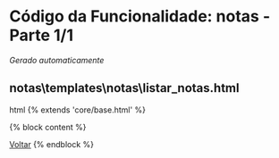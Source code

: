 # Código da Funcionalidade: notas - Parte 1/1
*Gerado automaticamente*



## notas\templates\notas\listar_notas.html

html
{% extends 'core/base.html' %}

{% block content %}
<!-- Existing content -->

<a href="javascript:history.back()" class="back-button">Voltar</a>
{% endblock %}



